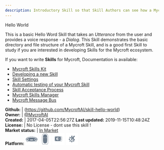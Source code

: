 ```yaml
---
description: Introductory Skill so that Skill Authors can see how a Mycroft Skill is put together
---
```

Hello World

This is a basic Hello Word Skill that takes an _Utterance_ from the user and provides a voice response - a _Dialog_. This Skill demonstrates the basic directory and file structure of a Mycroft Skill, and is a good first Skill to study if you are interested in developing Skills for the Mycroft ecosystem.

If you want to write **Skills** for Mycroft, Documentation is available:

* [Mycroft Skills Kit](https://mycroft.ai/documentation/skills/msk/)
* [Developing a new Skill](https://mycroft.ai/documentation/skills/introduction-developing-skills/)
* [Skill Settings](https://mycroft.ai/documentation/skills/skill-settings/)
* [Automatic testing of your Mycroft Skill](https://mycroft.ai/documentation/skills/automatic-testing/)
* [Skill Acceptance Process](https://mycroft.ai/documentation/skills/skills-acceptance-process/)
* [Mycroft Skills Manager](https://mycroft.ai/documentation/msm/)
* [Mycroft Message Bus](https://mycroft.ai/documentation/message-bus/)

**Github:** | (https://github.com/MycroftAI/skill-hello-world)  
**Owner:** | [@MycroftAI](https://github.com/MycroftAI)  
**Created:** | 2017-04-05T22:56:27Z  **Last updated:** 2019-11-15T10:48:24Z  
**License:** | No License - dont use this skill !  
**Market status:** | [In Market](https://market.mycroft.ai/skill/mycroft-hello-world)  
**Platform:**   ![](.gitbook/assets/mark-1-icon.png)  ![](.gitbook/assets/mark-2-icon.png)  ![](.gitbook/assets/picroft-icon.png)  ![](.gitbook/assets/kde.png)   
